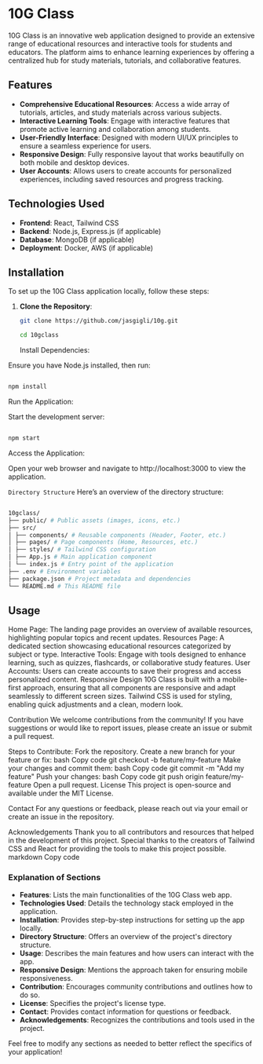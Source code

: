 # 10G Class

10G Class is an innovative web application designed to provide an extensive range of educational resources and interactive tools for students and educators. The platform aims to enhance learning experiences by offering a centralized hub for study materials, tutorials, and collaborative features.

## Features

- **Comprehensive Educational Resources**: Access a wide array of tutorials, articles, and study materials across various subjects.
- **Interactive Learning Tools**: Engage with interactive features that promote active learning and collaboration among students.
- **User-Friendly Interface**: Designed with modern UI/UX principles to ensure a seamless experience for users.
- **Responsive Design**: Fully responsive layout that works beautifully on both mobile and desktop devices.
- **User Accounts**: Allows users to create accounts for personalized experiences, including saved resources and progress tracking.

## Technologies Used

- **Frontend**: React, Tailwind CSS
- **Backend**: Node.js, Express.js (if applicable)
- **Database**: MongoDB (if applicable)
- **Deployment**: Docker, AWS (if applicable)

## Installation

To set up the 10G Class application locally, follow these steps:

1. **Clone the Repository**:

   ```bash
   git clone https://github.com/jasgigli/10g.git

   cd 10gclass

   ```

   Install Dependencies:

Ensure you have Node.js installed, then run:

```bash

npm install
```
Run the Application:

Start the development server:

```bash

npm start
```
Access the Application:

Open your web browser and navigate to http://localhost:3000 to view the application.

```Directory Structure```
Here’s an overview of the directory structure:

```bash

10gclass/
├── public/ # Public assets (images, icons, etc.)
├── src/
│ ├── components/ # Reusable components (Header, Footer, etc.)
│ ├── pages/ # Page components (Home, Resources, etc.)
│ ├── styles/ # Tailwind CSS configuration
│ ├── App.js # Main application component
│ └── index.js # Entry point of the application
├── .env # Environment variables
├── package.json # Project metadata and dependencies
└── README.md # This README file
```
## Usage
Home Page: The landing page provides an overview of available resources, highlighting popular topics and recent updates.
Resources Page: A dedicated section showcasing educational resources categorized by subject or type.
Interactive Tools: Engage with tools designed to enhance learning, such as quizzes, flashcards, or collaborative study features.
User Accounts: Users can create accounts to save their progress and access personalized content.
Responsive Design
10G Class is built with a mobile-first approach, ensuring that all components are responsive and adapt seamlessly to different screen sizes. Tailwind CSS is used for styling, enabling quick adjustments and a clean, modern look.

Contribution
We welcome contributions from the community! If you have suggestions or would like to report issues, please create an issue or submit a pull request.

Steps to Contribute:
Fork the repository.
Create a new branch for your feature or fix:
bash
Copy code
git checkout -b feature/my-feature
Make your changes and commit them:
bash
Copy code
git commit -m "Add my feature"
Push your changes:
bash
Copy code
git push origin feature/my-feature
Open a pull request.
License
This project is open-source and available under the MIT License.

Contact
For any questions or feedback, please reach out via your email or create an issue in the repository.

Acknowledgements
Thank you to all contributors and resources that helped in the development of this project.
Special thanks to the creators of Tailwind CSS and React for providing the tools to make this project possible.
markdown
Copy code

### Explanation of Sections

- **Features**: Lists the main functionalities of the 10G Class web app.
- **Technologies Used**: Details the technology stack employed in the application.
- **Installation**: Provides step-by-step instructions for setting up the app locally.
- **Directory Structure**: Offers an overview of the project's directory structure.
- **Usage**: Describes the main features and how users can interact with the app.
- **Responsive Design**: Mentions the approach taken for ensuring mobile responsiveness.
- **Contribution**: Encourages community contributions and outlines how to do so.
- **License**: Specifies the project's license type.
- **Contact**: Provides contact information for questions or feedback.
- **Acknowledgements**: Recognizes the contributions and tools used in the project.

Feel free to modify any sections as needed to better reflect the specifics of your application!

